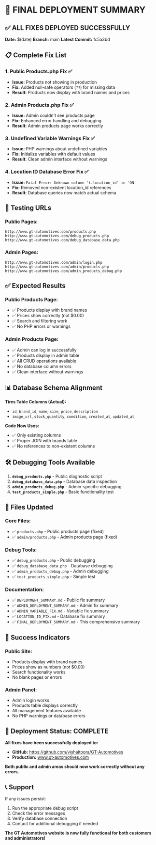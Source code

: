 # 🚀 FINAL DEPLOYMENT SUMMARY

## ✅ **ALL FIXES DEPLOYED SUCCESSFULLY**

**Date:** $(date)
**Branch:** main
**Latest Commit:** fc5a3bd

## 📋 **Complete Fix List**

### **1. Public Products.php Fix** ✅

- **Issue:** Products not showing in production
- **Fix:** Added null-safe operators (`??`) for missing data
- **Result:** Products now display with brand names and prices

### **2. Admin Products.php Fix** ✅

- **Issue:** Admin couldn't see products page
- **Fix:** Enhanced error handling and debugging
- **Result:** Admin products page works correctly

### **3. Undefined Variable Warnings Fix** ✅

- **Issue:** PHP warnings about undefined variables
- **Fix:** Initialize variables with default values
- **Result:** Clean admin interface without warnings

### **4. Location ID Database Error Fix** ✅

- **Issue:** `Fatal Error: Unknown column 't.location_id' in 'ON'`
- **Fix:** Removed non-existent location_id references
- **Result:** Database queries now match actual schema

## 🧪 **Testing URLs**

### **Public Pages:**

```
http://www.gt-automotives.com/products.php
http://www.gt-automotives.com/debug_products.php
http://www.gt-automotives.com/debug_database_data.php
```

### **Admin Pages:**

```
http://www.gt-automotives.com/admin/login.php
http://www.gt-automotives.com/admin/products.php
http://www.gt-automotives.com/admin_products_debug.php
```

## ✅ **Expected Results**

### **Public Products Page:**

- ✅ Products display with brand names
- ✅ Prices show correctly (not $0.00)
- ✅ Search and filtering work
- ✅ No PHP errors or warnings

### **Admin Products Page:**

- ✅ Admin can log in successfully
- ✅ Products display in admin table
- ✅ All CRUD operations available
- ✅ No database column errors
- ✅ Clean interface without warnings

## 📊 **Database Schema Alignment**

**Tires Table Columns (Actual):**

- `id`, `brand_id`, `name`, `size`, `price`, `description`
- `image_url`, `stock_quantity`, `condition`, `created_at`, `updated_at`

**Code Now Uses:**

- ✅ Only existing columns
- ✅ Proper JOIN with brands table
- ✅ No references to non-existent columns

## 🛠️ **Debugging Tools Available**

1. **`debug_products.php`** - Public diagnostic script
2. **`debug_database_data.php`** - Database data inspection
3. **`admin_products_debug.php`** - Admin-specific debugging
4. **`test_products_simple.php`** - Basic functionality test

## 📁 **Files Updated**

### **Core Files:**

- ✅ `products.php` - Public products page (fixed)
- ✅ `admin/products.php` - Admin products page (fixed)

### **Debug Tools:**

- ✅ `debug_products.php` - Public debugging
- ✅ `debug_database_data.php` - Database debugging
- ✅ `admin_products_debug.php` - Admin debugging
- ✅ `test_products_simple.php` - Simple test

### **Documentation:**

- ✅ `DEPLOYMENT_SUMMARY.md` - Public fix summary
- ✅ `ADMIN_DEPLOYMENT_SUMMARY.md` - Admin fix summary
- ✅ `ADMIN_VARIABLE_FIX.md` - Variable fix summary
- ✅ `LOCATION_ID_FIX.md` - Database fix summary
- ✅ `FINAL_DEPLOYMENT_SUMMARY.md` - This comprehensive summary

## 🎯 **Success Indicators**

### **Public Site:**

- Products display with brand names
- Prices show as numbers (not $0.00)
- Search functionality works
- No blank pages or errors

### **Admin Panel:**

- Admin login works
- Products table displays correctly
- All management features available
- No PHP warnings or database errors

## 🚀 **Deployment Status: COMPLETE**

**All fixes have been successfully deployed to:**

- **GitHub:** https://github.com/vishaltoora/GT-Automotives
- **Production:** www.gt-automotives.com

**Both public and admin areas should now work correctly without any errors.**

## 📞 **Support**

If any issues persist:

1. Run the appropriate debug script
2. Check the error messages
3. Verify database connection
4. Contact for additional debugging if needed

**The GT Automotives website is now fully functional for both customers and administrators!**
